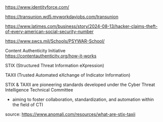 https://www.identityforce.com/

https://transunion.wd5.myworkdayjobs.com/transunion

https://www.latimes.com/business/story/2024-08-13/hacker-claims-theft-of-every-american-social-security-number

https://www.swcs.mil/Schools/PSYWAR-School/

Content Authenticity Initiative \
https://contentauthenticity.org/how-it-works


STIX (Structured Threat Information eXpression)

TAXII (Trusted Automated eXchange of Indicator Information)

STIX & TAXII are pioneering standards developed under the Cyber Threat Intelligence Technical Committee
- aiming to foster collaboration, standardization, and automation within the field of CTI

source: https://www.anomali.com/resources/what-are-stix-taxii
